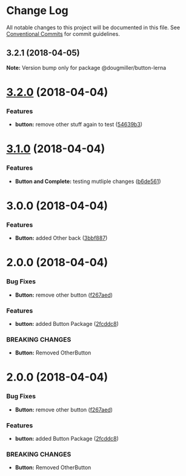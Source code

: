 # Change Log

All notable changes to this project will be documented in this file.
See [Conventional Commits](https://conventionalcommits.org) for commit guidelines.

<a name="3.2.1"></a>
## 3.2.1 (2018-04-05)




**Note:** Version bump only for package @dougmiller/button-lerna

<a name="3.2.0"></a>
# [3.2.0](https://github.com/dmiller9911/lerna-poc/compare/@dougmiller/button-lerna@3.1.0...@dougmiller/button-lerna@3.2.0) (2018-04-04)


### Features

* **button:** remove other stuff again to test ([54639b3](https://github.com/dmiller9911/lerna-poc/commit/54639b3))




<a name="3.1.0"></a>
# [3.1.0](https://github.com/dmiller9911/lerna-poc/compare/@dougmiller/button-lerna@3.0.0...@dougmiller/button-lerna@3.1.0) (2018-04-04)


### Features

* **Button and Complete:** testing mutliple changes ([b6de561](https://github.com/dmiller9911/lerna-poc/commit/b6de561))




<a name="3.0.0"></a>
# 3.0.0 (2018-04-04)


### Features

* **Button:** added Other back ([3bbf887](https://github.com/dmiller9911/lerna-poc/commit/3bbf887))



<a name="2.0.0"></a>
# 2.0.0 (2018-04-04)


### Bug Fixes

* **Button:** remove other button ([f267aed](https://github.com/dmiller9911/lerna-poc/commit/f267aed))


### Features

* **button:** added Button Package ([2fcddc8](https://github.com/dmiller9911/lerna-poc/commit/2fcddc8))


### BREAKING CHANGES

* **Button:** Removed OtherButton




<a name="2.0.0"></a>
# 2.0.0 (2018-04-04)


### Bug Fixes

* **Button:** remove other button ([f267aed](https://github.com/dmiller9911/lerna-poc/commit/f267aed))


### Features

* **button:** added Button Package ([2fcddc8](https://github.com/dmiller9911/lerna-poc/commit/2fcddc8))


### BREAKING CHANGES

* **Button:** Removed OtherButton

